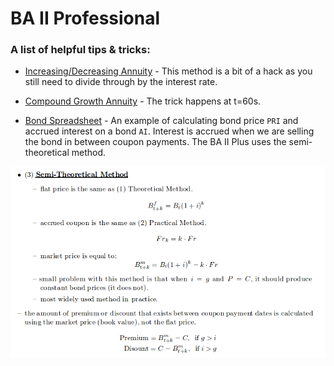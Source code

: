 # BA II Professional

### A list of helpful tips & tricks:
 
* [Increasing/Decreasing Annuity](http://www.actuarialoutpost.com/actuarial_discussion_forum/showthread.php?t=48035#3) - This method is a bit of a hack as you still need to divide through by the interest rate.

* [Compound Growth Annuity](https://www.youtube.com/watch?v=sEB-SG82lSM) - The trick happens at t=60s.

* [Bond Spreadsheet](https://www.youtube.com/watch?v=y9Hhad_CAHg) - An example of calculating bond price `PRI` and accrued interest on a bond `AI`. Interest is accrued when we are selling the bond in between coupon payments. The BA II Plus uses the semi-theoretical method.

![semi theoretical](https://github.com/Infinite-Actuary/BA-II-Plus-Professional/blob/master/images/semi-theoretical-method.png)

